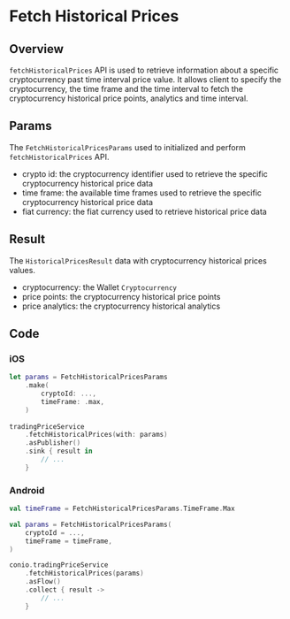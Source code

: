 # Fetch Historical Prices

## Overview

`fetchHistoricalPrices` API is used to retrieve information about a specific cryptocurrency past time interval price value. It allows client to specify the cryptocurrency, the time frame and the time interval to fetch the cryptocurrency historical price points, analytics and time interval.

## Params

The `FetchHistoricalPricesParams` used to initialized and perform `fetchHistoricalPrices` API.

- crypto id: the cryptocurrency identifier used to retrieve the specific cryptocurrency historical price data
- time frame: the available time frames used to retrieve the specific cryptocurrency historical price data
- fiat currency: the fiat currency used to retrieve historical price data

## Result

The `HistoricalPricesResult` data with cryptocurrency historical prices values. 

- cryptocurrency: the Wallet `Cryptocurrency`
- price points: the cryptocurrency historical price points
- price analytics: the cryptocurrency historical analytics

## Code

### iOS
```swift
let params = FetchHistoricalPricesParams
    .make(
        cryptoId: ...,
        timeFrame: .max,
    )
    
tradingPriceService
    .fetchHistoricalPrices(with: params)
    .asPublisher()
    .sink { result in
        // ...
    }
```

### Android
```kotlin
val timeFrame = FetchHistoricalPricesParams.TimeFrame.Max

val params = FetchHistoricalPricesParams(
    cryptoId = ...,
    timeFrame = timeFrame,
)

conio.tradingPriceService
    .fetchHistoricalPrices(params)
    .asFlow()
    .collect { result ->
        // ...
    }
```